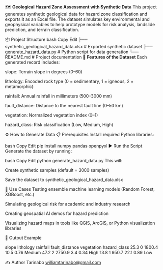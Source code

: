🗺️ **Geological Hazard Zone Assessment with Synthetic Data**
This project generates synthetic geological data for hazard zone classification and exports it as an Excel file.
The dataset simulates key environmental and geophysical variables to help prototype models for risk analysis, landslide prediction, and terrain classification.

📦 Project Structure
bash
Copy
Edit
├── synthetic_geological_hazard_data.xlsx   # Exported synthetic dataset
├── generate_hazard_data.py                 # Python script for data generation
└── README.md                               # Project documentation
🧪 **Features of the Dataset**
Each generated record includes:

slope: Terrain slope in degrees (0–60)

lithology: Encoded rock type
(0 = sedimentary, 1 = igneous, 2 = metamorphic)

rainfall: Annual rainfall in millimeters (500–3000 mm)

fault_distance: Distance to the nearest fault line (0–50 km)

vegetation: Normalized vegetation index (0–1)

hazard_class: Risk classification (Low, Medium, High)

⚙️ How to Generate Data
📋 Prerequisites
Install required Python libraries:

bash
Copy
Edit
pip install numpy pandas openpyxl
▶️ Run the Script
Generate the dataset by running:

bash
Copy
Edit
python generate_hazard_data.py
This will:

Create synthetic samples (default = 3000 samples)

Save the dataset to synthetic_geological_hazard_data.xlsx

🧠 Use Cases
Testing ensemble machine learning models (Random Forest, XGBoost, etc.)

Simulating geological risk for academic and industry research

Creating geospatial AI demos for hazard prediction

Visualizing hazard maps in tools like QGIS, ArcGIS, or Python visualization libraries

📂 Output Example

slope	lithology	rainfall	fault_distance	vegetation	hazard_class
25.3	0	1800.4	10.5	0.76	Medium
47.2	2	2750.9	3.4	0.34	High
13.8	1	950.7	22.1	0.89	Low



✍️ Author
Tarinabo williamtarinabo@gmail.com

